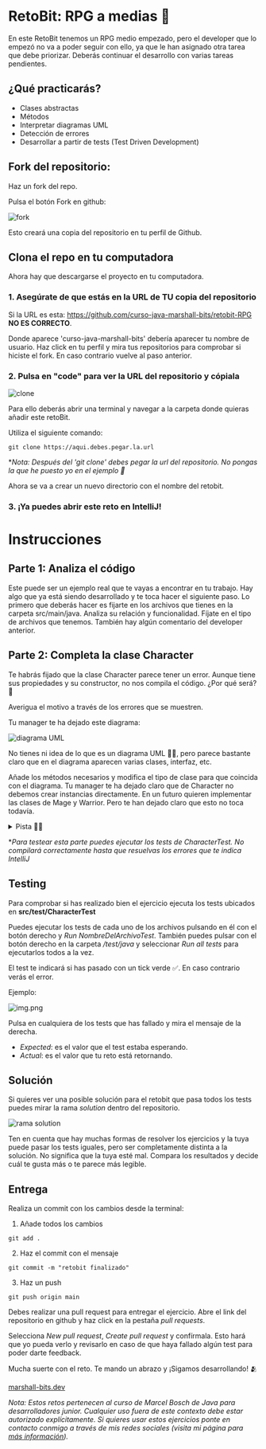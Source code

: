 # RetoBit: RPG a medias 🧝

En este RetoBit tenemos un RPG medio empezado, pero el developer que lo empezó no va a poder seguir con ello, ya que le han asignado otra tarea que debe priorizar.
Deberás continuar el desarrollo con varias tareas pendientes. 

## ¿Qué practicarás?

- Clases abstractas
- Métodos
- Interpretar diagramas UML
- Detección de errores
- Desarrollar a partir de tests (Test Driven Development)

## Fork del repositorio:

Haz un fork del repo.

Pulsa el botón Fork en github:

![fork](public/img1.png)

Esto creará una copia del repositorio en tu perfil de Github. 

## Clona el repo en tu computadora

Ahora hay que descargarse el proyecto en tu computadora.

### 1. Asegúrate de que estás en la URL de TU copia del repositorio
   

Si la URL es esta: https://github.com/curso-java-marshall-bits/retobit-RPG **NO ES CORRECTO**.
    

Donde aparece 'curso-java-marshall-bits' debería aparecer tu nombre de usuario. Haz click en tu perfil y mira tus repositorios para comprobar si hiciste el fork. En caso contrario vuelve al paso anterior. 


### 2. Pulsa en "code" para ver la URL del repositorio y cópiala

![clone](public/img2.png)

Para ello deberás abrir una terminal y navegar a la carpeta donde quieras añadir este retoBit.

Utiliza el siguiente comando:

```commandline
git clone https://aqui.debes.pegar.la.url
```

**Nota: Después del 'git clone' debes pegar la url del repositorio. No pongas la que he puesto yo en el ejemplo 🤣*

Ahora se va a crear un nuevo directorio con el nombre del retobit.

### 3. ¡Ya puedes abrir este reto en IntelliJ!

# Instrucciones

## Parte 1: Analiza el código

Este puede ser un ejemplo real que te vayas a encontrar en tu trabajo. Hay algo que ya está siendo desarrollado y te toca hacer el siguiente paso. Lo primero que deberás hacer es fijarte en los archivos que tienes en la carpeta src/main/java. Analiza su relación y funcionalidad. Fíjate en el tipo de archivos que tenemos. También hay algún comentario del developer anterior. 

## Parte 2: Completa la clase Character

Te habrás fijado que la clase Character parece tener un error. Aunque tiene sus propiedades y su constructor, no nos compila el código. ¿Por qué será?🤔

Averigua el motivo a través de los errores que se muestren. 

Tu manager te ha dejado este diagrama:

![diagrama UML](public/diagram.png)

No tienes ni idea de lo que es un diagrama UML 🤷‍♀️, pero parece bastante claro que en el diagrama aparecen varias clases, interfaz, etc.

Añade los métodos necesarios y modifica el tipo de clase para que coincida con el diagrama. Tu manager te ha dejado claro que de Character no debemos crear instancias directamente. En un futuro quieren implementar las clases de Mage y Warrior. Pero te han dejado claro que esto no toca todavía.

<details>
  <summary>Pista 🕵️‍♀️</summary>
Fíjate en que las clases de Mage y Warrior en el diagrama tiene el símbolo "C", en cambio, la clase Character tiene la "A". Esto significa que la clase Character debe ser abstracta. Los métodos los puedes poner en cualquier clase, pero el diagrama te dice dónde ponerlos. 

</details>

**Para testear esta parte puedes ejecutar los tests de CharacterTest. No compilará correctamente hasta que resuelvas los errores que te indica IntelliJ*

## Testing

Para comprobar si has realizado bien el ejercicio ejecuta los tests ubicados en **src/test/CharacterTest**

Puedes ejecutar los tests de cada uno de los archivos pulsando en él con el botón derecho y *Run NombreDelArchivoTest*. También puedes pulsar con el botón derecho en la carpeta */test/java* y seleccionar *Run all tests* para ejecutarlos todos a la vez. 

El test te indicará si has pasado con un tick verde ✅. En caso contrario verás el error.

Ejemplo:

![img.png](public/img3.png)

Pulsa en cualquiera de los tests que has fallado y mira el mensaje de la derecha.

- *Expected*: es el valor que el test estaba esperando.
- *Actual*: es el valor que tu reto está retornando. 

## Solución

Si quieres ver una posible solución para el retobit que pasa todos los tests puedes mirar la rama *solution* dentro del repositorio.

![rama solution](public/img4.png)

Ten en cuenta que hay muchas formas de resolver los ejercicios y la tuya puede pasar los tests iguales, pero ser completamente distinta a la solución. No significa que la tuya esté mal. Compara los resultados y decide cuál te gusta más o te parece más legible.

## Entrega

Realiza un commit con los cambios desde la terminal:

1. Añade todos los cambios
````commandline
git add .
````

2. Haz el commit con el mensaje
````commandline
git commit -m "retobit finalizado"
````

3. Haz un push
````commandline
git push origin main
````

Debes realizar una pull request para entregar el ejercicio. Abre el link del repositorio en github y haz click en la pestaña *pull requests*.

Selecciona *New pull request*, *Create pull request* y confírmala. Esto hará que yo pueda verlo y revisarlo en caso de que haya fallado algún test para poder darte feedback.

Mucha suerte con el reto. Te mando un abrazo y ¡Sigamos desarrollando! 🫂

[marshall-bits.dev](http://marshall-bits.dev)

*Nota: Estos retos pertenecen al curso de Marcel Bosch de Java para desarrolladores junior. Cualquier uso fuera de este contexto debe estar autorizado explícitamente. Si quieres usar estos ejercicios ponte en contacto conmigo a través de mis redes sociales (visita mi página para [más información](http://marshall-bits.dev)).* 